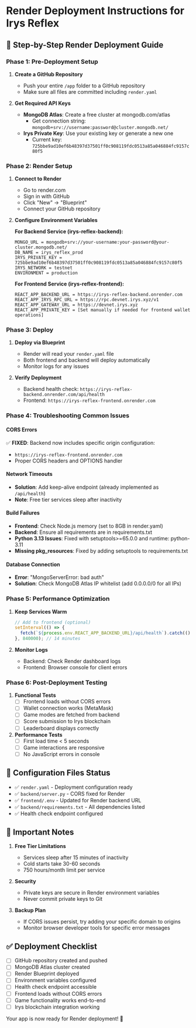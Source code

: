 # Render Deployment Instructions for Irys Reflex

## 🚀 Step-by-Step Render Deployment Guide

### Phase 1: Pre-Deployment Setup

1. **Create a GitHub Repository**
   - Push your entire `/app` folder to a GitHub repository
   - Make sure all files are committed including `render.yaml`

2. **Get Required API Keys**
   - **MongoDB Atlas**: Create a free cluster at mongodb.com/atlas
     - Get connection string: `mongodb+srv://username:password@cluster.mongodb.net/`
   - **Irys Private Key**: Use your existing key or generate a new one
     - Current key: `725bbe9ad10ef6b48397d37501ff0c908119fdc0513a85a046884fc9157c80f5`

### Phase 2: Render Setup

1. **Connect to Render**
   - Go to render.com
   - Sign in with GitHub
   - Click "New" → "Blueprint"
   - Connect your GitHub repository

2. **Configure Environment Variables**

   **For Backend Service (irys-reflex-backend):**
   ```
   MONGO_URL = mongodb+srv://your-username:your-password@your-cluster.mongodb.net/
   DB_NAME = irys_reflex_prod
   IRYS_PRIVATE_KEY = 725bbe9ad10ef6b48397d37501ff0c908119fdc0513a85a046884fc9157c80f5
   IRYS_NETWORK = testnet
   ENVIRONMENT = production
   ```

   **For Frontend Service (irys-reflex-frontend):**
   ```
   REACT_APP_BACKEND_URL = https://irys-reflex-backend.onrender.com
   REACT_APP_IRYS_RPC_URL = https://rpc.devnet.irys.xyz/v1
   REACT_APP_GATEWAY_URL = https://devnet.irys.xyz
   REACT_APP_PRIVATE_KEY = [Set manually if needed for frontend wallet operations]
   ```

### Phase 3: Deploy

1. **Deploy via Blueprint**
   - Render will read your `render.yaml` file
   - Both frontend and backend will deploy automatically
   - Monitor logs for any issues

2. **Verify Deployment**
   - Backend health check: `https://irys-reflex-backend.onrender.com/api/health`
   - Frontend: `https://irys-reflex-frontend.onrender.com`

### Phase 4: Troubleshooting Common Issues

#### CORS Errors
✅ **FIXED**: Backend now includes specific origin configuration:
- `https://irys-reflex-frontend.onrender.com`
- Proper CORS headers and OPTIONS handler

#### Network Timeouts
- **Solution**: Add keep-alive endpoint (already implemented as `/api/health`)
- **Note**: Free tier services sleep after inactivity

#### Build Failures
- **Frontend**: Check Node.js memory (set to 8GB in render.yaml)
- **Backend**: Ensure all requirements are in requirements.txt
- **Python 3.13 Issues**: Fixed with setuptools>=65.0.0 and runtime: python-3.11
- **Missing pkg_resources**: Fixed by adding setuptools to requirements.txt

#### Database Connection
- **Error**: "MongoServerError: bad auth"
- **Solution**: Check MongoDB Atlas IP whitelist (add 0.0.0.0/0 for all IPs)

### Phase 5: Performance Optimization

1. **Keep Services Warm**
   ```javascript
   // Add to frontend (optional)
   setInterval(() => {
     fetch(`${process.env.REACT_APP_BACKEND_URL}/api/health`).catch(() => {});
   }, 840000); // 14 minutes
   ```

2. **Monitor Logs**
   - Backend: Check Render dashboard logs
   - Frontend: Browser console for client errors

### Phase 6: Post-Deployment Testing

1. **Functional Tests**
   - [ ] Frontend loads without CORS errors
   - [ ] Wallet connection works (MetaMask)
   - [ ] Game modes are fetched from backend
   - [ ] Score submission to Irys blockchain
   - [ ] Leaderboard displays correctly

2. **Performance Tests**
   - [ ] First load time < 5 seconds
   - [ ] Game interactions are responsive
   - [ ] No JavaScript errors in console

## 🔧 Configuration Files Status

- ✅ `render.yaml` - Deployment configuration ready
- ✅ `backend/server.py` - CORS fixed for Render
- ✅ `frontend/.env` - Updated for Render backend URL
- ✅ `backend/requirements.txt` - All dependencies listed
- ✅ Health check endpoint configured

## 🚨 Important Notes

1. **Free Tier Limitations**
   - Services sleep after 15 minutes of inactivity
   - Cold starts take 30-60 seconds
   - 750 hours/month limit per service

2. **Security**
   - Private keys are secure in Render environment variables
   - Never commit private keys to Git

3. **Backup Plan**
   - If CORS issues persist, try adding your specific domain to origins
   - Monitor browser developer tools for specific error messages

## ✅ Deployment Checklist

- [ ] GitHub repository created and pushed
- [ ] MongoDB Atlas cluster created
- [ ] Render Blueprint deployed
- [ ] Environment variables configured
- [ ] Health check endpoint accessible
- [ ] Frontend loads without CORS errors
- [ ] Game functionality works end-to-end
- [ ] Irys blockchain integration working

Your app is now ready for Render deployment! 🎉